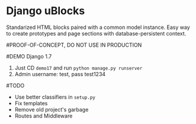 # Django uBlocks
Standarized HTML blocks paired with a common model instance. Easy way to create prototypes and page sections with database-persistent context.

#PROOF-OF-CONCEPT, DO NOT USE IN PRODUCTION

#DEMO Django 1.7

1. Just CD `demo17` and run `python manage.py runserver`
2. Admin username: test, pass test1234

#TODO

- Use better classifiers in `setup.py`
- Fix templates
- Remove old project's garbage
- Routes and Middleware
